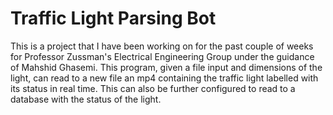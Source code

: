 # Traffic Light Parsing Bot

This is a project that I have been working on for the past couple of weeks for Professor Zussman's Electrical Engineering Group under
the guidance of Mahshid Ghasemi. This program, given a file input and dimensions of the light, can read to a new file an mp4 containing
the traffic light labelled with its status in real time. This can also be further configured to read to a database with the status of the light.
